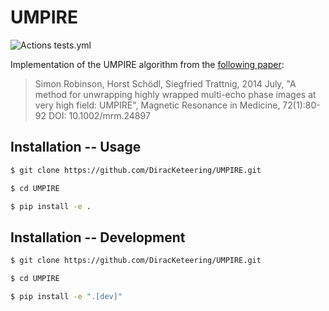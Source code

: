 # UMPIRE

![Actions tests.yml](https://github.com/DiracKeteering/UMPIRE/actions/workflows/tests.yml/badge.svg)

Implementation of the UMPIRE algorithm from the [following paper](https://onlinelibrary.wiley.com/doi/10.1002/mrm.24897):

> Simon Robinson, Horst Schödl, Siegfried Trattnig, 2014 July,
> "A method for unwrapping highly wrapped multi-echo phase images at
> very high field: UMPIRE", Magnetic Resonance in Medicine, 72(1):80-92
> DOI: 10.1002/mrm.24897

## Installation -- Usage

```bash
$ git clone https://github.com/DiracKeteering/UMPIRE.git

$ cd UMPIRE

$ pip install -e .
```

## Installation -- Development
```bash
$ git clone https://github.com/DiracKeteering/UMPIRE.git

$ cd UMPIRE

$ pip install -e ".[dev]"
```
